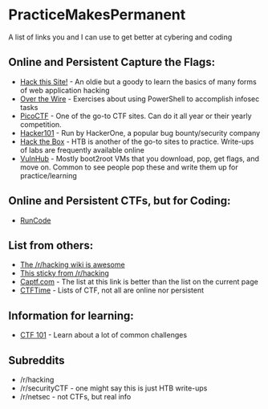 # PracticeMakesPermanent
A list of links you and I can use to get better at cybering and coding

## Online and Persistent Capture the Flags:
- [Hack this Site!](https://www.hackthissite.org/) - An oldie but a goody to learn the basics of many forms of web application hacking
- [Over the Wire](https://overthewire.org/wargames/) - Exercises about using PowerShell to accomplish infosec tasks
- [PicoCTF](https://picoctf.com/) - One of the go-to CTF sites. Can do it all year or their yearly competition. 
- [Hacker101](https://ctf.hacker101.com/) - Run by HackerOne, a popular bug bounty/security company
- [Hack the Box](https://www.hackthebox.eu/) - HTB is another of the go-to sites to practice. Write-ups of labs are frequently available online
- [VulnHub](https://www.vulnhub.com/) - Mostly boot2root VMs that you download, pop, get flags, and move on. Common to see people pop these and write them up for practice/learning

## Online and Persistent CTFs, but for Coding:
- [RunCode](https://www.runcode.ninja/)

## List from others:
- [The /r/hacking wiki is awesome](https://new.reddit.com/r/hacking/wiki/index#wiki_ctfs)
- [This sticky from /r/hacking](https://www.reddit.com/r/hacking/comments/a3oicn/how_to_start_hacking_the_ultimate_two_path_guide/)
- [Captf.com](https://captf.com/practice-ctf/) - The list at this link is better than the list on the current page
- [CTFTime](https://ctftime.org/) - Lists of CTF, not all are online nor persistent

## Information for learning:
- [CTF 101](https://ctf101.org/) - Learn about a lot of common challenges

## Subreddits
- /r/hacking
- /r/securityCTF - one might say this is just HTB write-ups
- /r/netsec - not CTFs, but real info
